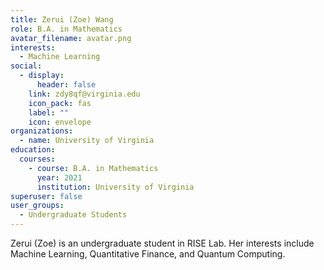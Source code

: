 ```yaml
---
title: Zerui (Zoe) Wang
role: B.A. in Mathematics
avatar_filename: avatar.png
interests:
  - Machine Learning
social:
  - display:
      header: false
    link: zdy8qf@virginia.edu
    icon_pack: fas
    label: ""
    icon: envelope
organizations:
  - name: University of Virginia
education:
  courses:
    - course: B.A. in Mathematics
      year: 2021
      institution: University of Virginia
superuser: false
user_groups:
  - Undergraduate Students
---
```

Zerui (Zoe) is an undergraduate student in RISE Lab. Her interests include Machine Learning, Quantitative Finance, and Quantum Computing.